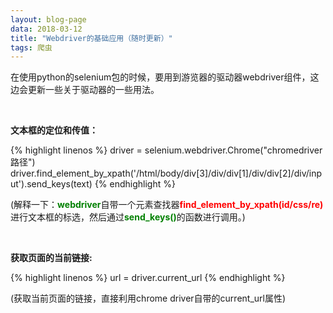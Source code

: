 ```yaml
---
layout: blog-page
data: 2018-03-12
title: "Webdriver的基础应用（随时更新）"
tags: 爬虫
---
```

<p>在使用python的selenium包的时候，要用到游览器的驱动器webdriver组件，这边会更新一些关于驱动器的一些用法。</p>
<br>
<p><b>文本框的定位和传值：</b></p>
{% highlight linenos %}
driver = selenium.webdriver.Chrome("chromedriver路径")
driver.find_element_by_xpath('/html/body/div[3]/div/div[1]/div/div[2]/div/input').send_keys(text)
{% endhighlight %}
<p>(解释一下：<span style="color:green"><b>webdriver</b></span>自带一个元素查找器<span style="color:red"><b>find_element_by_xpath(id/css/re)</b></span>进行文本框的标选，然后通过<span style="color:green"><b>send_keys()</b></span>的函数进行调用。)</p>
<br>
<p><b>获取页面的当前链接:</b></p>
{% highlight linenos %}
url = driver.current_url
{% endhighlight %}
<p>(获取当前页面的链接，直接利用chrome driver自带的current_url属性)</p>